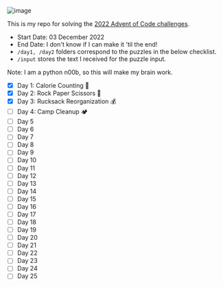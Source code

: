 ![image](https://user-images.githubusercontent.com/4522927/205472301-8934640a-2807-4af2-b3a7-9f442969d427.png)

This is my repo for solving the [2022 Advent of Code challenges](https://adventofcode.com/2022/).

- Start Date: 03 December 2022
- End Date: I don't know if I can make it 'til the end!
- `/day1, /day2` folders correspond to the puzzles in the below checklist.
- `/input` stores the text I received for the puzzle input.

Note: I am a python n00b, so this will make my brain work.

- [x] Day 1: Calorie Counting 🍔
- [x] Day 2: Rock Paper Scissors 👊
- [x] Day 3: Rucksack Reorganization 💰
- [ ] Day 4: Camp Cleanup 🏕️
- [ ] Day 5
- [ ] Day 6
- [ ] Day 7
- [ ] Day 8
- [ ] Day 9
- [ ] Day 10
- [ ] Day 11
- [ ] Day 12
- [ ] Day 13
- [ ] Day 14
- [ ] Day 15
- [ ] Day 16
- [ ] Day 17
- [ ] Day 18
- [ ] Day 19
- [ ] Day 20
- [ ] Day 21
- [ ] Day 22
- [ ] Day 23
- [ ] Day 24
- [ ] Day 25
